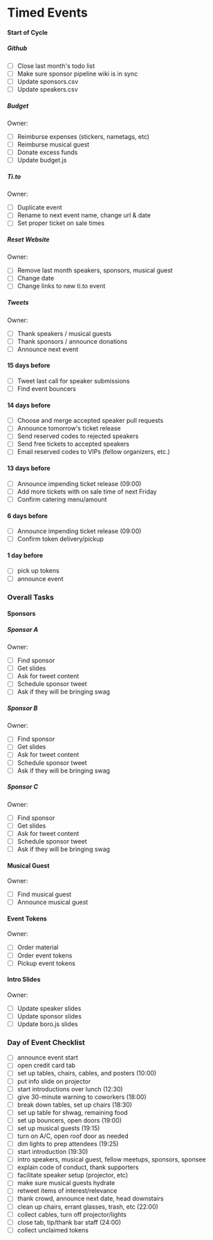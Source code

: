 # Timed Events

#### Start of Cycle

##### Github
- [ ] Close last month's todo list
- [ ] Make sure sponsor pipeline wiki is in sync
- [ ] Update sponsors.csv
- [ ] Update speakers.csv

##### Budget
Owner:

- [ ] Reimburse expenses (stickers, nametags, etc)
- [ ] Reimburse musical guest
- [ ] Donate excess funds
- [ ] Update budget.js

##### Ti.to
Owner:

- [ ] Duplicate event
- [ ] Rename to next event name, change url & date
- [ ] Set proper ticket on sale times

##### Reset Website
Owner:

- [ ] Remove last month speakers, sponsors, musical guest
- [ ] Change date
- [ ] Change links to new ti.to event

##### Tweets
Owner:

- [ ] Thank speakers / musical guests
- [ ] Thank sponsors / announce donations
- [ ] Announce next event

#### 15 days before
- [ ] Tweet last call for speaker submissions
- [ ] Find event bouncers

#### 14 days before
- [ ] Choose and merge accepted speaker pull requests
- [ ] Announce tomorrow's ticket release
- [ ] Send reserved codes to rejected speakers
- [ ] Send free tickets to accepted speakers
- [ ] Email reserved codes to VIPs (fellow organizers, etc.)

#### 13 days before
- [ ] Announce impending ticket release (09:00)
- [ ] Add more tickets with on sale time of next Friday
- [ ] Confirm catering menu/amount

#### 6 days before
- [ ] Announce impending ticket release (09:00)
- [ ] Confirm token delivery/pickup

#### 1 day before

- [ ] pick up tokens
- [ ] announce event

### Overall Tasks

#### Sponsors

##### Sponsor A
Owner:

- [ ] Find sponsor
- [ ] Get slides
- [ ] Ask for tweet content
- [ ] Schedule sponsor tweet
- [ ] Ask if they will be bringing swag

##### Sponsor B
Owner:

- [ ] Find sponsor
- [ ] Get slides
- [ ] Ask for tweet content
- [ ] Schedule sponsor tweet
- [ ] Ask if they will be bringing swag

##### Sponsor C
Owner:

- [ ] Find sponsor
- [ ] Get slides
- [ ] Ask for tweet content
- [ ] Schedule sponsor tweet
- [ ] Ask if they will be bringing swag

#### Musical Guest
Owner:

- [ ] Find musical guest
- [ ] Announce musical guest

#### Event Tokens
Owner:

- [ ] Order material
- [ ] Order event tokens
- [ ] Pickup event tokens

#### Intro Slides
Owner:

- [ ] Update speaker slides
- [ ] Update sponsor slides
- [ ] Update boro.js slides

### Day of Event Checklist

- [ ] announce event start
- [ ] open credit card tab
- [ ] set up tables, chairs, cables, and posters (10:00)
- [ ] put info slide on projector
- [ ] start introductions over lunch (12:30)
- [ ] give 30-minute warning to coworkers (18:00)
- [ ] break down tables, set up chairs (18:30)
- [ ] set up table for shwag, remaining food
- [ ] set up bouncers, open doors (19:00)
- [ ] set up musical guests (19:15)
- [ ] turn on A/C, open roof door as needed
- [ ] dim lights to prep attendees (19:25)
- [ ] start introduction (19:30)
- [ ] intro speakers, musical guest, fellow meetups, sponsors, sponsee
- [ ] explain code of conduct, thank supporters
- [ ] facilitate speaker setup (projector, etc)
- [ ] make sure musical guests hydrate
- [ ] retweet items of interest/relevance
- [ ] thank crowd, announce next date, head downstairs
- [ ] clean up chairs, errant glasses, trash, etc (22:00)
- [ ] collect cables, turn off projector/lights
- [ ] close tab, tip/thank bar staff (24:00)
- [ ] collect unclaimed tokens
